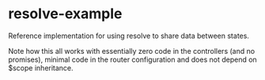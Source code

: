 # resolve-example

Reference implementation for using resolve to share data between states.

Note how this all works with essentially zero code in the controllers (and no promises), minimal code in the router configuration and does not depend on $scope inheritance.
